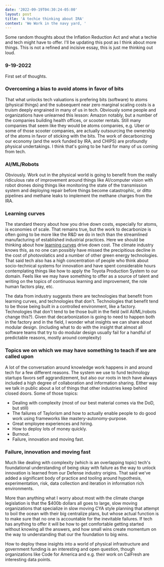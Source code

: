```yaml
---
date: '2022-09-19T04:30:24-05:00'
layout: post
title: 'A techie thinking about IRA'
context: 'We Work in the navy yard, '
---
```



Some random thoughts about the Inflation Reduction Act and what a techie and tech might have to offer.  I'll be updating this post as I think about more things.  This is not a refined and incisive essay, this is just me thinking out loud.

### 9-19-2022

First set of thoughts.

### Overcoming a bias to avoid atoms in favor of bits

That what unlocks tech valuations is prefering bits (software) to atoms (physical things) and the subsequent near zero marginal scaling costs is a truism deeply engrained in many of us in tech. Obviously some people and organizations have unlearned this lesson: Amazon notably, but a number of the companies building health offices, or scooter rentals. Still many companies that seem like they would be atoms companies, e.g. Uber or some of those scooter companies, are actually outsourcing the ownership of the atoms in favor of sticking with the bits. The work of decarbonizing our economy (and the work funded by IRA, and CHIPS) are profoundly physical undertakings. I think that's going to be hard for many of us coming from tech.

### AI/ML/Robots

Obviously. Work out in the physical world is going to benefit from the really ridiculous rate of improvement around things like AI/computer vision with robot drones doing things like monitoring the state of the transmission system and deploying repair before things become catastrophic, or ditto pipelines and methane leaks to implement the methane charges from the IRA.

### Learning curves

The standard theory about how you drive down costs, especially for atoms, is economies of scale. That remains true, but the work to decarbonize is often going to be more like the R&D we do in tech than the streamlined manufacturing of established industrial practices. Here we should be thinking about how [learning curves](https://en.wikipedia.org/wiki/Learning_curve) drive down cost. The climate industry knows this, as no one can possibly have missed the precipitious decline in the cost of photovolatics and a number of other green energy technologies. That said tech also has a high concentration of people who think about socio-technical systems for innovation and have spent considerable hours contemplating things like how to apply the Toyota Production System to our domain. Feels like we may have something to offer as a source of talent and writing on the topics of continuous learning and improvement, the role human factors play, etc. 

The data from industry suggests there are technologies that benefit from learning curves, and technologies that don't. Technologies that benefit tend to be those being built in a controlled environment, like a factory.  Technologies that don't tend to be those built in the field (will AI/ML/robots change this?). Given that decarbonization is going to need to happen both in the factory and in the field, I wonder what insights we can share about modular design. (including what to do with the insight that almost all software teams that try to do modular design usually fail for a handful of predictable reasons, mostly around complexity)

### Topics we on which we may have something to teach if we are called upon

A lot of the conversation around knowledge work happens in and around tech for a few different reasons. The system we use to fund technology startups favors self aggrandizement, but also our roots in tech have always included a high degree of collaboration and information sharing. Either way we talk in public about a lot of things that other industries keep behind closed doors.  Some of those topics:

* Dealing with complexity (most of our best material comes via the DoD, but still)
* The failures of Taylorism and how to actually enable people to do good work using frameworks like mastery-autonomy-purpose. 
* Great employee experiences and hiring.
* How to deploy lots of money quickly.
* Burnout.
* Failure, innovation and moving fast.

### Failure, innovation and moving fast

Much like dealing with complexity (which is an overlapping topic) tech's foundational understanding of being okay with failure as the way to unlock innovation is learned from our Defense industry origins. That said we've added a significant body of practice and tooling around hypothesis, experimentation, risk, data collection and iteration in information rich environments.

More than anything what I worry about most with the climate change legislation is that the $400b dollars all goes to large, slow moving organizations that specialize in slow moving CYA style planning that attempt to boil the ocean with their big centralize plans, but whose actual function is to make sure that no one is accountable for the inevitable failures. If tech has anything to offer it will be how to get comfortable getting started without knowing all the answers, and how small wins create momentum on the way to understanding that our the foundation to big wins. 

How to deploy these insights into a world of physical infrastructure and government funding is an interesting and open question, though organizations like Code for America and e.g. their work on CalFresh are interesting data points.






